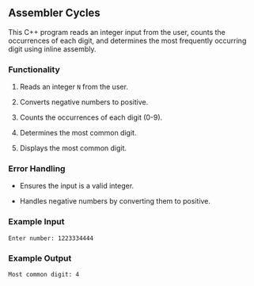 ## Assembler Cycles

This C++ program reads an integer input from the user, counts the occurrences of each digit, and determines the most frequently occurring digit using inline assembly.

### Functionality

1. Reads an integer `N` from the user.

2. Converts negative numbers to positive.

3. Counts the occurrences of each digit (0-9).

4. Determines the most common digit.

5. Displays the most common digit.

### Error Handling

- Ensures the input is a valid integer.

- Handles negative numbers by converting them to positive.

### Example Input

`Enter number: 1223334444`

### Example Output

`Most common digit: 4`


